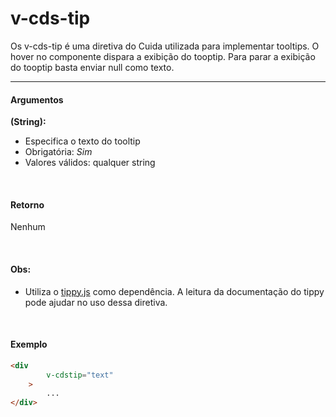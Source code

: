 # v-cds-tip

Os v-cds-tip é uma diretiva do Cuida utilizada para implementar tooltips. O hover no componente dispara a exibição do tooptip. Para parar a exibição do tooptip basta enviar null como texto.

<hr>

#### Argumentos

**(String):**
- Especifica o texto do tooltip
- Obrigatória: *Sim*
- Valores válidos: qualquer string

<br>

#### Retorno

Nenhum

<br>

#### Obs:
- Utiliza o [tippy.js](https://tippyjs.bootcss.com/) como dependência. A leitura da documentação do tippy pode ajudar no uso dessa diretiva.

<br>

#### Exemplo

```html
<div
		v-cdstip="text"
	>
		...
</div>
```